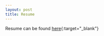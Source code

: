 ```yaml
---
layout: post
title: Resume
---
```


Resume can be found [here](/gradfolio/assets/docs/Resume_AS.pdf){:target="_blank"}